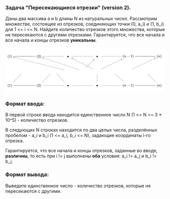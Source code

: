 ### Задача "Пересекающиеся отрезки" (version 2).

Даны два массива a и b длины N из натуральных чисел. Рассмотрим множестве, состоящее из отрезков, соединяющих точки (0, a_i) и (1, b_i) для 1 <= i <= N. Найдите количество отрезков этого множества, которые не пересекаются с другими отрезками. Гарантируется, что все начала и все начала и концы отрезков **уникальны**.

![Иллюстрация к проекту](https://github.com/GiBBS-Matvey/Source-cpp/raw/master/Intersecting_segments(ver.2)/Images/problem_segments.jpg)
### Формат ввода:
В первой строке ввода находится единственное число N (1 <= N <= 3 * 10^5) - количество отрезков.

В следующих N строках находится по два целых числа, разделённых пробелом - a_i и b_i (1 <= a_i, b_i <= N), задающие координаты i-го отрезка. 

Гарантируется, что все начала и концы отрезков, заданные во вводе, **различны**, то есть при i != j выполнены **оба** условия: a_i != a_j и b_i != b_j.


### Формат вывода:
Выведите единственное число - количество отрезков, которые не пересекаются с другими.
